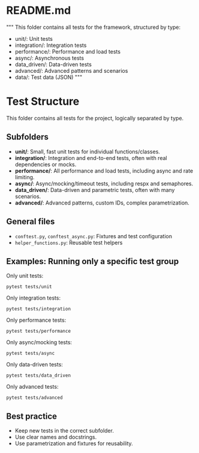# README.md

"""
This folder contains all tests for the framework, structured by type:
- unit/: Unit tests
- integration/: Integration tests
- performance/: Performance and load tests
- async/: Asynchronous tests
- data_driven/: Data-driven tests
- advanced/: Advanced patterns and scenarios
- data/: Test data (JSON)
"""

# Test Structure

This folder contains all tests for the project, logically separated by type.

## Subfolders

- **unit/**: Small, fast unit tests for individual functions/classes.
- **integration/**: Integration and end-to-end tests, often with real dependencies or mocks.
- **performance/**: All performance and load tests, including async and rate limiting.
- **async/**: Async/mocking/timeout tests, including respx and semaphores.
- **data_driven/**: Data-driven and parametric tests, often with many scenarios.
- **advanced/**: Advanced patterns, custom IDs, complex parametrization.

## General files
- `conftest.py`, `conftest_async.py`: Fixtures and test configuration
- `helper_functions.py`: Reusable test helpers

## Examples: Running only a specific test group

Only unit tests:
```
pytest tests/unit
```

Only integration tests:
```
pytest tests/integration
```

Only performance tests:
```
pytest tests/performance
```

Only async/mocking tests:
```
pytest tests/async
```

Only data-driven tests:
```
pytest tests/data_driven
```

Only advanced tests:
```
pytest tests/advanced
```

## Best practice
- Keep new tests in the correct subfolder.
- Use clear names and docstrings.
- Use parametrization and fixtures for reusability. 